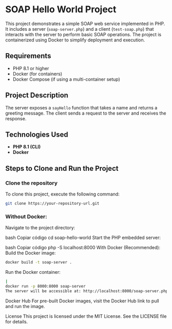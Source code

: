 # SOAP Hello World Project

This project demonstrates a simple SOAP web service implemented in PHP. It includes a server (`soap-server.php`) and a client (`test-soap.php`) that interacts with the server to perform basic SOAP operations. The project is containerized using Docker to simplify deployment and execution.

## Requirements

- PHP 8.1 or higher
- Docker (for containers)
- Docker Compose (if using a multi-container setup)

## Project Description

The server exposes a `sayHello` function that takes a name and returns a greeting message. The client sends a request to the server and receives the response.

## Technologies Used

- **PHP 8.1 (CLI)**
- **Docker**

## Steps to Clone and Run the Project

### Clone the repository

To clone this project, execute the following command:

```bash
git clone https://your-repository-url.git
```

### Without Docker:
Navigate to the project directory:

bash
Copiar código
cd soap-hello-world
Start the PHP embedded server:

bash
Copiar código
php -S localhost:8000
With Docker (Recommended):
Build the Docker image:

```bash
docker build -t soap-server .
```
Run the Docker container:

``` bash
|
docker run -p 8000:8000 soap-server
The server will be accessible at: http://localhost:8000/soap-server.php.
```

Docker Hub
For pre-built Docker images, visit the Docker Hub link to pull and run the image.

License
This project is licensed under the MIT License. See the LICENSE file for details.






